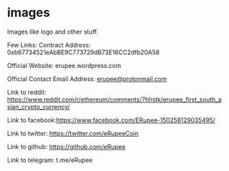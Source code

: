 # images
Images like logo and other stuff.

Few Links:
Contract Address: 0xb67734521eAbBE9C773729dB73E16CC2dfb20A58

Official Website: erupee.wordpress.com

Official Contact Email Address: erupee@protonmail.com

Link to reddit: https://www.reddit.com/r/ethereum/comments/7hhstk/erupee_first_south_asian_crypto_currency/

Link to facebook:https://www.facebook.com/ERupee-150258129035495/

Link to twitter: https://twitter.com/eRupeeCoin

Link to github: https://github.com/eRupee

Link to telegram: t.me/eRupee

